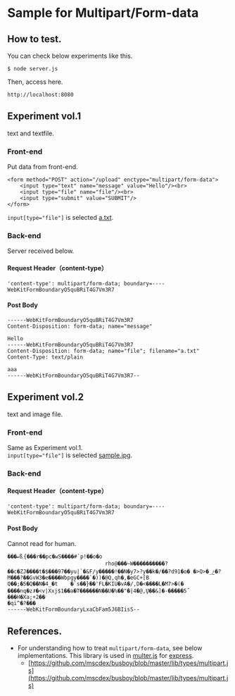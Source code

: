 # Sample for Multipart/Form-data

## How to test.
You can check below experiments like this.
```
$ node server.js
```
Then, access here.
```
http://localhost:8080
```

## Experiment vol.1
text and textfile.
### Front-end
Put data from front-end.
```
<form method="POST" action="/upload" enctype="multipart/form-data">
    <input type="text" name="message" value="Hello"/><br>
    <input type="file" name="file"/><br>
    <input type="submit" value="SUBMIT"/>
</form>
```
`input[type="file"]` is selected [a.txt](./a.txt).

### Back-end
Server received below.
#### Request Header（content-type）
```
'content-type': multipart/form-data; boundary=----WebKitFormBoundaryO5quBRiT4G7Vm3R7
```
#### Post Body
```
------WebKitFormBoundaryO5quBRiT4G7Vm3R7
Content-Disposition: form-data; name="message"

Hello
------WebKitFormBoundaryO5quBRiT4G7Vm3R7
Content-Disposition: form-data; name="file"; filename="a.txt"
Content-Type: text/plain

aaa
------WebKitFormBoundaryO5quBRiT4G7Vm3R7--
```

## Experiment vol.2
text and image file.
### Front-end
Same as Experiment vol.1.  
`input[type="file"]` is selected [sample.jpg](./sample.jpg).
### Back-end
#### Request Header（content-type）
```
'content-type': multipart/form-data; boundary=----WebKitFormBoundaryO5quBRiT4G7Vm3R7
```
#### Post Body
Cannot read for human.
```
���ބß܂{���r��pc�wS����#`p!��o�o
                               rho@���~W݀����������?��c�ZJ����t�$���97��yu|`�&F/y�����!��N�y7>?y��k�/��?d91�o� �>Q>�_ݗ�?M���?��GvW3�e����Wbpgy����`�))�@Q,qh�,�eGC+[B
Q��;�5�Q��N�4_�t    �`s��}��'FL�KIU�vA�/,D�<����L�M7>�(�
����nq�zꎼ�<v|Xxj$1��a�T������N��U�%��"�|4�@,Ų��&]�-�����5˝
���H�Xa;+2��
�qi^�?���
------WebKitFormBoundaryLxaCbFam5J6BIisS--
```

## References.
* For understanding how to treat `multipart/form-data`, see below implementations. This library is used in [multer.js](https://github.com/expressjs/multer) for [express](https://github.com/expressjs/express).
  * [https://github.com/mscdex/busboy/blob/master/lib/types/multipart.js](https://github.com/mscdex/busboy/blob/master/lib/types/multipart.js)






